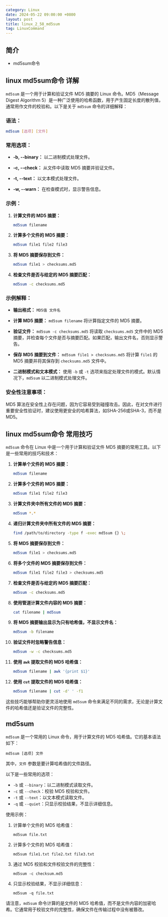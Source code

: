 ```yaml
---
category: Linux
date: 2024-05-22 09:00:00 +0800
layout: post
title: linux_2_58_md5sum
tag: LinuxCommand
---
```

## 简介

+ md5sum命令

## linux md5sum命令 详解

`md5sum` 是一个用于计算和验证文件 MD5 摘要的 Linux 命令。MD5（Message Digest Algorithm 5）是一种广泛使用的哈希函数，用于产生固定长度的散列值，通常用作文件的校验和。以下是关于 `md5sum` 命令的详细解释：

### 语法：

```bash
md5sum [选项] [文件]
```

### 常用选项：

- **-b, --binary：** 以二进制模式处理文件。
  
- **-c, --check：** 从文件中读取 MD5 摘要并验证文件。
  
- **-t, --text：** 以文本模式处理文件。
  
- **-w, --warn：** 在检查模式时，显示警告信息。

### 示例：

1. **计算文件的 MD5 摘要：**
   ```bash
   md5sum filename
   ```

2. **计算多个文件的 MD5 摘要：**
   ```bash
   md5sum file1 file2 file3
   ```

3. **将 MD5 摘要保存到文件：**
   ```bash
   md5sum file1 > checksums.md5
   ```

4. **检查文件是否与给定的 MD5 摘要匹配：**
   ```bash
   md5sum -c checksums.md5
   ```

### 示例解释：

- **输出格式：** `MD5值 文件名`
  
- **计算 MD5 摘要：** `md5sum filename` 将计算指定文件的 MD5 摘要。

- **验证文件：** `md5sum -c checksums.md5` 将读取 `checksums.md5` 文件中的 MD5 摘要，并检查每个文件是否与摘要匹配。如果匹配，输出文件名，否则显示警告。

- **保存 MD5 摘要到文件：** `md5sum file1 > checksums.md5` 将计算 `file1` 的 MD5 摘要并将其保存到 `checksums.md5` 文件中。

- **二进制模式和文本模式：** 使用 `-b` 或 `-t` 选项来指定处理文件的模式。默认情况下，`md5sum` 以二进制模式处理文件。

### 安全性注意事项：

MD5 算法在安全性上存在问题，因为它容易受到碰撞攻击。因此，在对文件进行重要安全性验证时，建议使用更安全的哈希算法，如SHA-256或SHA-3，而不是MD5。

##  linux md5sum命令 常用技巧

`md5sum` 命令在 Linux 中是一个用于计算和验证文件 MD5 摘要的常用工具。以下是一些常用的技巧和技术：

1. **计算单个文件的 MD5 摘要：**
   ```bash
   md5sum filename
   ```

2. **计算多个文件的 MD5 摘要：**
   ```bash
   md5sum file1 file2 file3
   ```

3. **计算文件夹中所有文件的 MD5 摘要：**
   ```bash
   md5sum *.*
   ```

4. **递归计算文件夹中所有文件的 MD5 摘要：**
   ```bash
   find /path/to/directory -type f -exec md5sum {} \;
   ```

5. **将 MD5 摘要保存到文件：**
   ```bash
   md5sum file1 > checksums.md5
   ```

6. **将多个文件的 MD5 摘要保存到文件：**
   ```bash
   md5sum file1 file2 file3 > checksums.md5
   ```

7. **检查文件是否与给定的 MD5 摘要匹配：**
   ```bash
   md5sum -c checksums.md5
   ```

8. **使用管道计算文件内容的 MD5 摘要：**
   ```bash
   cat filename | md5sum
   ```

9. **将 MD5 摘要输出显示为只有哈希值，不显示文件名：**
   ```bash
   md5sum -b filename
   ```

10. **验证文件时忽略警告信息：**
    ```bash
    md5sum -w -c checksums.md5
    ```

11. **使用 `awk` 提取文件的 MD5 哈希值：**
    ```bash
    md5sum filename | awk '{print $1}'
    ```

12. **使用 `cut` 提取文件的 MD5 哈希值：**
    ```bash
    md5sum filename | cut -d' ' -f1
    ```

这些技巧能够帮助你更灵活地使用 `md5sum` 命令来满足不同的需求，无论是计算文件的哈希值还是验证文件的完整性。

## md5sum 

`md5sum` 是一个常用的 Linux 命令，用于计算文件的 MD5 哈希值。它的基本语法如下：

```
md5sum [选项] 文件
```

其中，`文件` 参数是要计算哈希值的文件路径。

以下是一些常用的选项：

- `-b` 或 `--binary`：以二进制模式读取文件。
- `-c` 或 `--check`：校验 MD5 校验和文件。
- `-t` 或 `--text`：以文本模式读取文件。
- `-q` 或 `--quiet`：只显示校验结果，不显示详细信息。

使用示例：

1. 计算单个文件的 MD5 哈希值：
   ```
   md5sum file.txt
   ```

2. 计算多个文件的 MD5 哈希值：
   ```
   md5sum file1.txt file2.txt file3.txt
   ```

3. 通过 MD5 校验和文件校验文件的完整性：
   ```
   md5sum -c checksum.md5
   ```

4. 只显示校验结果，不显示详细信息：
   ```
   md5sum -q file.txt
   ```

请注意，`md5sum` 命令计算的是文件的 MD5 哈希值，而不是文件内容的加密哈希。它通常用于校验文件的完整性，确保文件在传输过程中没有被篡改。